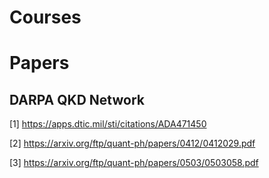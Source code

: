 # Courses

# Papers
## DARPA QKD Network

[1] https://apps.dtic.mil/sti/citations/ADA471450 

[2] https://arxiv.org/ftp/quant-ph/papers/0412/0412029.pdf 

[3] https://arxiv.org/ftp/quant-ph/papers/0503/0503058.pdf 
